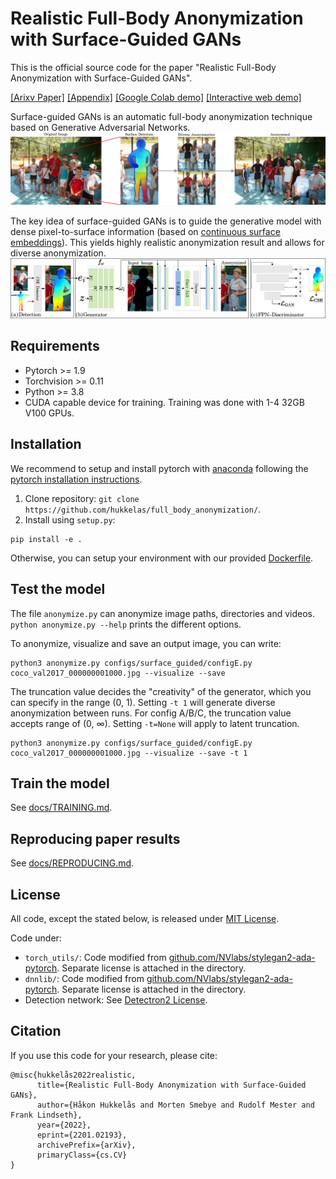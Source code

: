 # Realistic Full-Body Anonymization with Surface-Guided GANs

This is the official source code for the paper "Realistic Full-Body Anonymization with Surface-Guided GANs".

[[Arixv Paper]](https://arxiv.org/abs/2201.02193)
[[Appendix]](https://folk.ntnu.no/haakohu/fba_appendix.pdf)
[[Google Colab demo]](https://colab.research.google.com/drive/10bxR6AOityusLFiTKT9ZUoJ5wMDkvCfe?usp=sharing)
[[Interactive web demo]]()

Surface-guided GANs is an automatic full-body anonymization technique based on Generative Adversarial Networks.
![](docs/figures/architecture.jpg)

The key idea of surface-guided GANs is to guide the generative model with dense pixel-to-surface information (based on [continuous surface embeddings](https://arxiv.org/abs/2011.12438)). This yields highly realistic anonymization result and allows for diverse anonymization.
![](docs/figures/method.jpg)


## Requirements
- Pytorch >= 1.9
- Torchvision >= 0.11
- Python >= 3.8
- CUDA capable device for training. Training was done with 1-4 32GB V100 GPUs.

## Installation

We recommend to setup and install pytorch with [anaconda](https://www.anaconda.com/) following the [pytorch installation instructions](https://pytorch.org/get-started/locally/).

1. Clone repository: `git clone https://github.com/hukkelas/full_body_anonymization/`.
2. Install using `setup.py`:
```
pip install -e .
```

Otherwise, you can setup your environment with our provided [Dockerfile](Dockerfile).


## Test the model

The file `anonymize.py` can anonymize image paths, directories and videos. `python anonymize.py --help` prints the different options.

To anonymize, visualize and save an output image, you can write:
```
python3 anonymize.py configs/surface_guided/configE.py coco_val2017_000000001000.jpg --visualize --save
```
The truncation value decides the "creativity" of the generator, which you can specify in the range (0, 1). Setting `-t 1` will generate diverse anonymization between runs.
For config A/B/C, the truncation value accepts range of (0, $\infty$). Setting `-t=None` will apply to latent truncation.
```
python3 anonymize.py configs/surface_guided/configE.py coco_val2017_000000001000.jpg --visualize --save -t 1
```


## Train the model
See [docs/TRAINING.md](docs/TRAINING.md).

## Reproducing paper results
See [docs/REPRODUCING.md](docs/REPRODUCING.md).


## License
All code, except the stated below, is released under [MIT License](License).

Code under:
- `torch_utils/`: Code modified from [github.com/NVlabs/stylegan2-ada-pytorch](https://github.com/NVlabs/stylegan2-ada-pytorch). Separate license is attached in the directory.
- `dnnlib/`: Code modified from [github.com/NVlabs/stylegan2-ada-pytorch](https://github.com/NVlabs/stylegan2-ada-pytorch). Separate license is attached in the directory.
- Detection network: See [Detectron2 License](https://github.com/facebookresearch/detectron2/blob/main/LICENSE).

## Citation
If you use this code for your research, please cite:
```
@misc{hukkelås2022realistic,
      title={Realistic Full-Body Anonymization with Surface-Guided GANs}, 
      author={Håkon Hukkelås and Morten Smebye and Rudolf Mester and Frank Lindseth},
      year={2022},
      eprint={2201.02193},
      archivePrefix={arXiv},
      primaryClass={cs.CV}
}